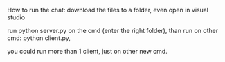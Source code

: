 How to run the chat:
download the files to a folder, even open in visual studio

run python server.py on the cmd (enter the right folder),
than run on other cmd: python client.py,

 you could run more than 1 client, just on other new cmd.
